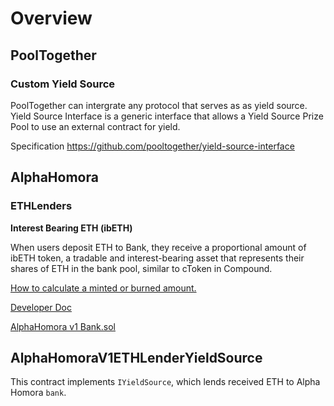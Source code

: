 # Overview
## PoolTogether 
### Custom Yield Source
PoolTogether can intergrate any protocol that serves as as yield source. Yield Source Interface is a generic interface that allows a Yield Source Prize Pool to use an external contract for yield.

Specification https://github.com/pooltogether/yield-source-interface

## AlphaHomora
### ETHLenders
**Interest Bearing ETH (ibETH)**

When users deposit ETH to Bank, they receive a proportional amount of ibETH token, a tradable and interest-bearing asset that represents their shares of ETH in the bank pool, similar to cToken in Compound.

[How to calculate a minted or burned amount.](https://compound.finance/docs/ctokens#introduction)

[Developer Doc](https://alphafinancelab.gitbook.io/alpha-homora-developer-doc/become-to-the-lender-of-alpha-homora-v1)

[AlphaHomora v1 Bank.sol](https://github.com/AlphaFinanceLab/alphahomora/blob/master/contracts/5/Bank.sol)

## AlphaHomoraV1ETHLenderYieldSource
This contract implements `IYieldSource`, which lends received ETH to Alpha Homora `bank`.